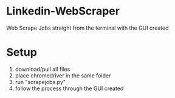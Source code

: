 # Linkedin-WebScraper
Web Scrape Jobs straight from the terminal with the GUI created

# Setup
1. download/pull all files
2. place chromedriver in the same folder
3. run "scrapejobs.py"
4. follow the process through the GUI created

